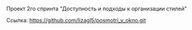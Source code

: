 Проект 2го спринта "Доступность и подходы к организации стилей"

Ссылка: https://github.com/lizagl5/posmotri_v_okno.git
